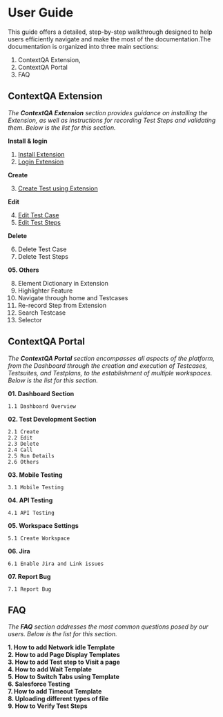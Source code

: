 
# User Guide

This guide offers a detailed, step-by-step walkthrough designed to help users efficiently navigate and make the most of the documentation.The documentation is organized into three main sections:

1. ContextQA Extension, 
2. ContextQA Portal 
3. FAQ


## **ContextQA Extension** 
    
*The **ContextQA Extension** section provides guidance on installing the Extension, as well as instructions for recording Test Steps and validating them. Below is the list for this section.*


**Install & login**  
    
1. [Install Extension](./../02-ContextQA-Extension/01-Install-&-Login/1.1-install-chrome-extension.md)
2. [Login Extension](./../02-ContextQA-Extension/01-Install-&-Login/1.2-login-chrome-extension.md) 

**Create**  
    
3. [Create Test using Extension](./../02-ContextQA-Extension/02-Create/2.1-create-a-test-case-in-chrome-extension.md)

**Edit**  
    
4. [Edit Test Case](./../02-ContextQA-Extension/03-Edit/3.1-edit-test-case.md)
5. [Edit Test Steps](./../02-ContextQA-Extension/03-Edit/3.2-edit-test-steps.md)

**Delete**  
   
6. Delete Test Case
7. Delete Test Steps

**05. Others**  
   
8.  Element Dictionary in Extension  
9.  Highlighter Feature  
10. Navigate through home and Testcases  
11. Re-record Step from Extension  
12. Search Testcase  
13. Selector  


## **ContextQA Portal**

*The **ContextQA Portal** section encompasses all aspects of the platform, from the Dashboard through the creation and execution of Testcases, Testsuites, and Testplans, to the establishment of multiple workspaces. Below is the list for this section.*


**01. Dashboard Section**  

    1.1 Dashboard Overview  

**02. Test Development Section**  
    
    2.1 Create  
    2.2 Edit  
    2.3 Delete  
    2.4 Call  
    2.5 Run Details  
    2.6 Others  

**03. Mobile Testing**   
        
    3.1 Mobile Testing

**04. API Testing**  
    
    4.1 API Testing

**05. Workspace Settings**  
    
    5.1 Create Workspace

**06. Jira**  
    
    6.1 Enable Jira and Link issues

**07. Report Bug**  
    
    7.1 Report Bug
  
## **FAQ**

*The **FAQ** section addresses the most common questions posed by our users. Below is the list for this section.*


**1.  How to add Network idle Template**  
**2.  How to add Page Display Templates**  
**3.  How to add Test step to Visit a page**  
**4.  How to add Wait Template**  
**5.  How to Switch Tabs using Template**  
**6.  Salesforce Testing**  
**7.  How to add Timeout Template**  
**8.  Uploading different types of file**  
**9.  How to Verify Test Steps**
